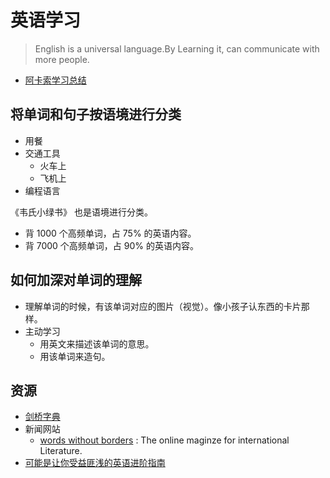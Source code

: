 # 英语学习
> English is a universal language.By Learning it, can communicate with more people.

* [阿卡索学习总结](acadsoc)

## 将单词和句子按语境进行分类
* 用餐
* 交通工具
  * 火车上
  * 飞机上
* 编程语言

《韦氏小绿书》 也是语境进行分类。

* 背 1000 个高频单词，占 75% 的英语内容。
* 背 7000 个高频单词，占 90% 的英语内容。

## 如何加深对单词的理解
* 理解单词的时候，有该单词对应的图片（视觉）。像小孩子认东西的卡片那样。
* 主动学习
  * 用英文来描述该单词的意思。
  * 用该单词来造句。

## 资源
* [剑桥字典](https://dictionary.cambridge.org)
* 新闻网站
  * [words without borders](https://www.wordswithoutborders.org/) : The online maginze for international Literature.
* [可能是让你受益匪浅的英语进阶指南](https://github.com/byoungd/English-level-up-tips-for-Chinese)
